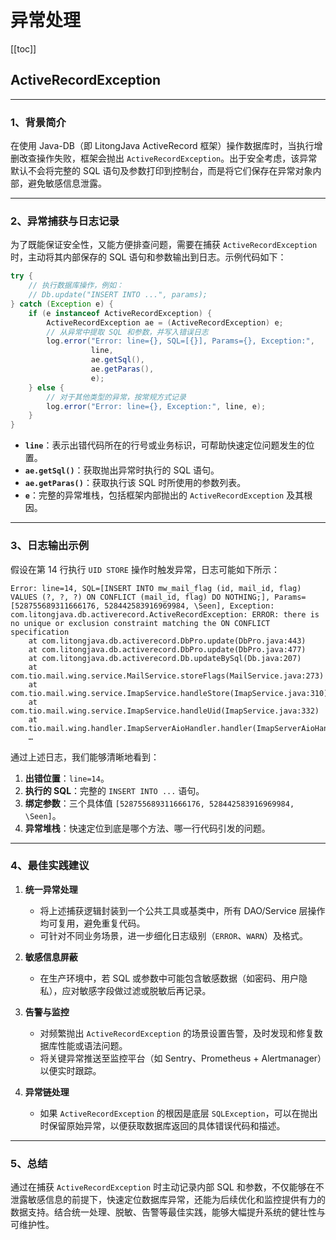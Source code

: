 # 异常处理
[[toc]]

## ActiveRecordException

---

### 1、背景简介

在使用 Java-DB（即 LitongJava ActiveRecord 框架）操作数据库时，当执行增删改查操作失败，框架会抛出 `ActiveRecordException`。出于安全考虑，该异常默认不会将完整的 SQL 语句及参数打印到控制台，而是将它们保存在异常对象内部，避免敏感信息泄露。

---

### 2、异常捕获与日志记录

为了既能保证安全性，又能方便排查问题，需要在捕获 `ActiveRecordException` 时，主动将其内部保存的 SQL 语句和参数输出到日志。示例代码如下：

```java
try {
    // 执行数据库操作，例如：
    // Db.update("INSERT INTO ...", params);
} catch (Exception e) {
    if (e instanceof ActiveRecordException) {
        ActiveRecordException ae = (ActiveRecordException) e;
        // 从异常中提取 SQL 和参数，并写入错误日志
        log.error("Error: line={}, SQL=[{}], Params={}, Exception:", 
                  line, 
                  ae.getSql(), 
                  ae.getParas(), 
                  e);
    } else {
        // 对于其他类型的异常，按常规方式记录
        log.error("Error: line={}, Exception:", line, e);
    }
}
```

* **`line`**：表示出错代码所在的行号或业务标识，可帮助快速定位问题发生的位置。
* **`ae.getSql()`**：获取抛出异常时执行的 SQL 语句。
* **`ae.getParas()`**：获取执行该 SQL 时所使用的参数列表。
* **`e`**：完整的异常堆栈，包括框架内部抛出的 `ActiveRecordException` 及其根因。

---

### 3、日志输出示例

假设在第 14 行执行 `UID STORE` 操作时触发异常，日志可能如下所示：

```
Error: line=14, SQL=[INSERT INTO mw_mail_flag (id, mail_id, flag) VALUES (?, ?, ?) ON CONFLICT (mail_id, flag) DO NOTHING;], Params=[528755689311666176, 528442583916969984, \Seen], Exception:
com.litongjava.db.activerecord.ActiveRecordException: ERROR: there is no unique or exclusion constraint matching the ON CONFLICT specification
    at com.litongjava.db.activerecord.DbPro.update(DbPro.java:443)
    at com.litongjava.db.activerecord.DbPro.update(DbPro.java:477)
    at com.litongjava.db.activerecord.Db.updateBySql(Db.java:207)
    at com.tio.mail.wing.service.MailService.storeFlags(MailService.java:273)
    at com.tio.mail.wing.service.ImapService.handleStore(ImapService.java:310)
    at com.tio.mail.wing.service.ImapService.handleUid(ImapService.java:332)
    at com.tio.mail.wing.handler.ImapServerAioHandler.handler(ImapServerAioHandler.java:123)
    …
```

通过上述日志，我们能够清晰地看到：

1. **出错位置**：`line=14`。
2. **执行的 SQL**：完整的 `INSERT INTO ...` 语句。
3. **绑定参数**：三个具体值 `[528755689311666176, 528442583916969984, \Seen]`。
4. **异常堆栈**：快速定位到底是哪个方法、哪一行代码引发的问题。

---

### 4、最佳实践建议

1. **统一异常处理**

   * 将上述捕获逻辑封装到一个公共工具或基类中，所有 DAO/Service 层操作均可复用，避免重复代码。
   * 可针对不同业务场景，进一步细化日志级别（`ERROR`、`WARN`）及格式。

2. **敏感信息屏蔽**

   * 在生产环境中，若 SQL 或参数中可能包含敏感数据（如密码、用户隐私），应对敏感字段做过滤或脱敏后再记录。

3. **告警与监控**

   * 对频繁抛出 `ActiveRecordException` 的场景设置告警，及时发现和修复数据库性能或语法问题。
   * 将关键异常推送至监控平台（如 Sentry、Prometheus + Alertmanager）以便实时跟踪。

4. **异常链处理**

   * 如果 `ActiveRecordException` 的根因是底层 `SQLException`，可以在抛出时保留原始异常，以便获取数据库返回的具体错误代码和描述。

---

### 5、总结

通过在捕获 `ActiveRecordException` 时主动记录内部 SQL 和参数，不仅能够在不泄露敏感信息的前提下，快速定位数据库异常，还能为后续优化和监控提供有力的数据支持。结合统一处理、脱敏、告警等最佳实践，能够大幅提升系统的健壮性与可维护性。
